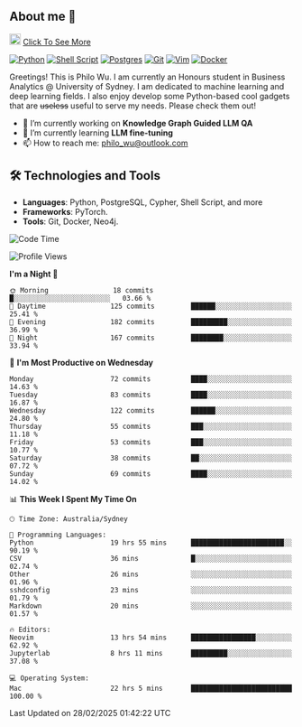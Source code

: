 ## About me 🤗

<a href="#"><img src="https://media.giphy.com/media/hvRJCLFzcasrR4ia7z/giphy.gif" width="20px" height="20px"></a> [Click To See More](https://codeboyphilo.github.io)

[![Python](https://img.shields.io/badge/python-3670A0?style=for-the-badge&logo=python&logoColor=ffdd54)](#)
[![Shell Script](https://img.shields.io/badge/shell_script-%23121011.svg?style=for-the-badge&logo=gnu-bash&logoColor=white)](#)
[![Postgres](https://img.shields.io/badge/postgres-%23316192.svg?style=for-the-badge&logo=postgresql&logoColor=white)](#)
[![Git](https://img.shields.io/badge/git-%23F05033.svg?style=for-the-badge&logo=git&logoColor=white)](#)
[![Vim](https://img.shields.io/badge/VIM-%2311AB00.svg?style=for-the-badge&logo=vim&logoColor=white)](#)
[![Docker](https://img.shields.io/badge/docker-%230db7ed.svg?style=for-the-badge&logo=docker&logoColor=white)](#)

Greetings! This is Philo Wu. I am currently an Honours student in Business Analytics \@ University of Sydney. I am dedicated to machine learning and deep learning fields. I also enjoy develop some Python-based cool gadgets that are ~~useless~~ useful to serve my needs. Please check them out!

- 🔭 I’m currently working on **Knowledge Graph Guided LLM QA**
- 🌱 I’m currently learning **LLM fine-tuning**
- 📫 How to reach me: philo_wu@outlook.com

## 🛠 Technologies and Tools
- **Languages**: Python, PostgreSQL, Cypher, Shell Script, and more
- **Frameworks**: PyTorch.
- **Tools**: Git, Docker, Neo4j.

<!--START_SECTION:waka-->
![Code Time](http://img.shields.io/badge/Code%20Time-693%20hrs%2058%20mins-blue)

![Profile Views](http://img.shields.io/badge/Profile%20Views-0-blue)

**I'm a Night 🦉** 

```text
🌞 Morning                18 commits          █░░░░░░░░░░░░░░░░░░░░░░░░   03.66 % 
🌆 Daytime                125 commits         ██████░░░░░░░░░░░░░░░░░░░   25.41 % 
🌃 Evening                182 commits         █████████░░░░░░░░░░░░░░░░   36.99 % 
🌙 Night                  167 commits         ████████░░░░░░░░░░░░░░░░░   33.94 % 
```
📅 **I'm Most Productive on Wednesday** 

```text
Monday                   72 commits          ████░░░░░░░░░░░░░░░░░░░░░   14.63 % 
Tuesday                  83 commits          ████░░░░░░░░░░░░░░░░░░░░░   16.87 % 
Wednesday                122 commits         ██████░░░░░░░░░░░░░░░░░░░   24.80 % 
Thursday                 55 commits          ███░░░░░░░░░░░░░░░░░░░░░░   11.18 % 
Friday                   53 commits          ███░░░░░░░░░░░░░░░░░░░░░░   10.77 % 
Saturday                 38 commits          ██░░░░░░░░░░░░░░░░░░░░░░░   07.72 % 
Sunday                   69 commits          ████░░░░░░░░░░░░░░░░░░░░░   14.02 % 
```


📊 **This Week I Spent My Time On** 

```text
🕑︎ Time Zone: Australia/Sydney

💬 Programming Languages: 
Python                   19 hrs 55 mins      ███████████████████████░░   90.19 % 
CSV                      36 mins             █░░░░░░░░░░░░░░░░░░░░░░░░   02.74 % 
Other                    26 mins             ░░░░░░░░░░░░░░░░░░░░░░░░░   01.96 % 
sshdconfig               23 mins             ░░░░░░░░░░░░░░░░░░░░░░░░░   01.79 % 
Markdown                 20 mins             ░░░░░░░░░░░░░░░░░░░░░░░░░   01.57 % 

🔥 Editors: 
Neovim                   13 hrs 54 mins      ████████████████░░░░░░░░░   62.92 % 
Jupyterlab               8 hrs 11 mins       █████████░░░░░░░░░░░░░░░░   37.08 % 

💻 Operating System: 
Mac                      22 hrs 5 mins       █████████████████████████   100.00 % 
```


 Last Updated on 28/02/2025 01:42:22 UTC
<!--END_SECTION:waka-->
